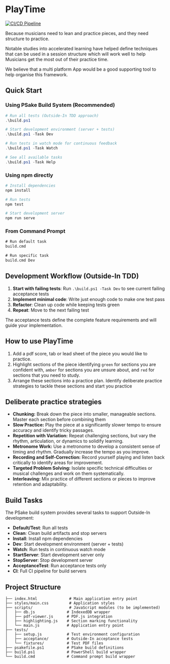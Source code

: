 # PlayTime

[![CI/CD Pipeline](https://github.com/USERNAME/REPO-NAME/actions/workflows/ci.yml/badge.svg)](https://github.com/USERNAME/REPO-NAME/actions/workflows/ci.yml)

Because musicians need to lean and practice pieces, and they need structure to practice.

Notable studies into accelerated learning have helped define techniques that can be used in a session structure which will work well to help Musicians get the most out of their practice time. 

We believe that a multi platform App would be a good supporting tool to help organise this framework.

## Quick Start

### Using PSake Build System (Recommended)

```powershell
# Run all tests (Outside-In TDD approach)
.\build.ps1

# Start development environment (server + tests)
.\build.ps1 -Task Dev

# Run tests in watch mode for continuous feedback
.\build.ps1 -Task Watch

# See all available tasks
.\build.ps1 -Task Help
```

### Using npm directly

```bash
# Install dependencies
npm install

# Run tests
npm test

# Start development server
npm run serve
```

### From Command Prompt

```cmd
# Run default task
build.cmd

# Run specific task
build.cmd Dev
```

## Development Workflow (Outside-In TDD)

1. **Start with failing tests**: Run `.\build.ps1 -Task Dev` to see current failing acceptance tests
2. **Implement minimal code**: Write just enough code to make one test pass
3. **Refactor**: Clean up code while keeping tests green
4. **Repeat**: Move to the next failing test

The acceptance tests define the complete feature requirements and will guide your implementation.

## How to use PlayTime

1. Add a pdf score, tab or lead sheet of the piece you would like to practice.
2. Highlight sections of the piece identifying `green` for sections you are confident with, `amber` for sections you are unsure about, and `red` for sections that you need to study.
3. Arrange these sections into a practice plan. Identify deliberate practice strategies to tackle these sections and start you practice

## Deliberate practice strategies
*   **Chunking:** Break down the piece into smaller, manageable sections. Master each section before combining them
*   **Slow Practice:** Play the piece at a significantly slower tempo to ensure accuracy and identify tricky passages.
*   **Repetition with Variation:** Repeat challenging sections, but vary the rhythm, articulation, or dynamics to solidify learning.
*   **Metronome Work:** Use a metronome to develop a consistent sense of timing and rhythm. Gradually increase the tempo as you improve.
*   **Recording and Self-Correction:** Record yourself playing and listen back critically to identify areas for improvement.
*   **Targeted Problem Solving:** Isolate specific technical difficulties or musical challenges and work on them systematically.
*   **Interleaving:** Mix practice of different sections or pieces to improve retention and adaptability.

## Build Tasks

The PSake build system provides several tasks to support Outside-In development:

- **Default/Test**: Run all tests
- **Clean**: Clean build artifacts and stop servers  
- **Install**: Install npm dependencies
- **Dev**: Start development environment (server + tests)
- **Watch**: Run tests in continuous watch mode
- **StartServer**: Start development server only
- **StopServer**: Stop development server
- **AcceptanceTest**: Run acceptance tests only
- **CI**: Full CI pipeline for build servers

## Project Structure

```
├── index.html              # Main application entry point
├── styles/main.css         # Application styles
├── scripts/                # JavaScript modules (to be implemented)
│   ├── db.js              # IndexedDB wrapper
│   ├── pdf-viewer.js      # PDF.js integration
│   ├── highlighting.js    # Section marking functionality
│   └── main.js            # Application entry point
├── tests/
│   ├── setup.js           # Test environment configuration
│   ├── acceptance/        # Outside-In acceptance tests
│   └── fixtures/          # Test PDF files
├── psakefile.ps1          # PSake build definitions
├── build.ps1              # PowerShell build wrapper
└── build.cmd              # Command prompt build wrapper
```
